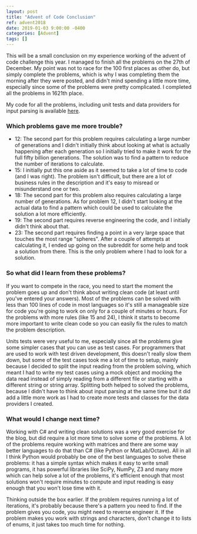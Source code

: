 ```yaml
---
layout: post
title: "Advent of Code Conclusion"
ref: advent2018
date: 2019-01-03 9:00:00 -0400
categories: [Advent]
tags: []
---
```

This will be a small conclusion on my experience working of the advent of code challenge this year. I managed to finish all the problems on the 27th of December. My point was not to race for the 100 first places as other do, but simply complete the problems, which is why I was completing them the morning after they were posted, and didn't mind spending a little more time, especially since some of the problems were pretty complicated. I completed all the problems in 1621th place.

My code for all the problems, including unit tests and data providers for input parsing is available [here](https://github.com/lavoiecsh/lavoiecsh.github.io/tree/master/code/advent2018).

### Which problems gave me more trouble?
- 12: The second part for this problem requires calculating a large number of generations and I didn't initially think about looking at what is actually happening after each generation so I initially tried to make it work for the full fifty billion generations. The solution was to find a pattern to reduce the number of iterations to calculate.
- 15: I initially put this one aside as it seemed to take a lot of time to code (and I was right). The problem isn't difficult, but there are a lot of business rules in the description and it's easy to misread or misunderstand one or two.
- 18: The second part for this problem also requires calculating a large number of generations. As for problem 12, I didn't start looking at the actual data to find a pattern which could be used to calculate the solution a lot more efficiently.
- 19: The second part requires reverse engineering the code, and I initially didn't think about that.
- 23: The second part requires finding a point in a very large space that touches the most range "spheres". After a couple of attempts at calculating it, I ended up going on the subreddit for some help and took a solution from there. This is the only problem where I had to look for a solution.

### So what did I learn from these problems? 
If you want to compete in the race, you need to start the moment the problem goes up and don't think about writing clean code (at least until you've entered your answers). Most of the problems can be solved with less than 100 lines of code in most languages so it's still a manageable size for code you're going to work on only for a couple of minutes or hours. For the problems with more rules (like 15 and 24), I think it starts to become more important to write clean code so you can easily fix the rules to match the problem description.

Units tests were very useful to me, especially since all the problems give some simpler cases that you can use as test cases. For programmers that are used to work with test driven development, this doesn't really slow them down, but some of the test cases took me a lot of time to setup, mainly because I decided to split the input reading from the problem solving, which meant I had to write my test cases using a mock object and mocking the data read instead of simply reading from a different file or starting with a different string or string array. Splitting both helped to solved the problems, because I didn't have to think about input parsing at the same time but it did add a little more work as I had to create more tests and classes for the data providers I created.

### What would I change next time?
Working with C# and writing clean solutions was a very good exercise for the blog, but did require a lot more time to solve some of the problems. A lot of the problems require working with matrices and there are some way better languages to do that than C# (like Python or MatLab/Octave). All in all I think Python would probably be one of the best languages to solve these problems: it has a simple syntax which makes it easy to write small programs, it has powerful libraries like SciPy, NumPy, Z3 and many more which can help solve a lot of the problems, it's efficient enough that most solutions won't require minutes to compute and input reading is easy enough that you won't lose time with it.

Thinking outside the box earlier. If the problem requires running a lot of iterations, it's probably because there's a pattern you need to find. If the problem gives you code, you might need to reverse engineer it. If the problem makes you work with strings and characters, don't change it to lists of enums, it just takes too much time for nothing.
